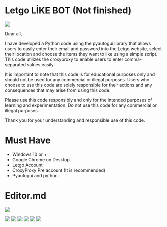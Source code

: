 # Letgo LİKE BOT (Not finished)
![](https://logodix.com/logo/285634.png)


Dear all,

I have developed a Python code using the pyautogui library that allows users to easily enter their email and password into the Letgo website, select their location and choose the items they want to like using a simple script. This code utilizes the croxyproxy to enable users to enter comma-separated values easily.

It is important to note that this code is for educational purposes only and should not be used for any commercial or illegal purposes. Users who choose to use this code are solely responsible for their actions and any consequences that may arise from using this code.

Please use this code responsibly and only for the intended purposes of learning and experimentation. Do not use this code for any commercial or illegal purposes.

Thank you for your understanding and responsible use of this code.
# Must Have

- Windows 10 or +
- Google Chrome on Desktop
- Letgo Account 
- CroxyProxy Pre account (It is recommended)
- Pyautogui and python


# Editor.md

![](https://logodix.com/logo/285634.png)

![](https://img.shields.io/github/stars/pandao/editor.md.svg) ![](https://img.shields.io/github/forks/pandao/editor.md.svg) ![](https://img.shields.io/github/tag/pandao/editor.md.svg) ![](https://img.shields.io/github/release/pandao/editor.md.svg) ![](https://img.shields.io/github/issues/pandao/editor.md.svg) ![](https://img.shields.io/bower/v/editor.md.svg)



